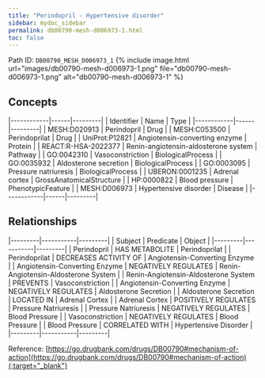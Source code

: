 ```yaml
---
title: "Perindopril - Hypertensive disorder"
sidebar: mydoc_sidebar
permalink: db00790-mesh-d006973-1.html
toc: false 
---
```



Path ID: `DB00790_MESH_D006973_1`
{% include image.html url="images/db00790-mesh-d006973-1.png" file="db00790-mesh-d006973-1.png" alt="db00790-mesh-d006973-1" %}

## Concepts

|------------|------|---------|
| Identifier | Name | Type    |
|------------|------|---------|
| MESH:D020913 | Perindopril | Drug |
| MESH:C053500 | Perindoprilat | Drug |
| UniProt:P12821 | Angiotensin-converting enzyme | Protein |
| REACT:R-HSA-2022377 | Renin-angiotensin-aldosterone system | Pathway |
| GO:0042310 | Vasoconstriction | BiologicalProcess |
| GO:0035932 | Aldosterone secretion | BiologicalProcess |
| GO:0003095 | Pressure natriuresis | BiologicalProcess |
| UBERON:0001235 | Adrenal cortex | GrossAnatomicalStructure |
| HP:0000822 | Blood pressure | PhenotypicFeature |
| MESH:D006973 | Hypertensive disorder | Disease |
|------------|------|---------|

## Relationships

|---------|-----------|---------|
| Subject | Predicate | Object  |
|---------|-----------|---------|
| Perindopril | HAS METABOLITE | Perindoprilat |
| Perindoprilat | DECREASES ACTIVITY OF | Angiotensin-Converting Enzyme |
| Angiotensin-Converting Enzyme | NEGATIVELY REGULATES | Renin-Angiotensin-Aldosterone System |
| Renin-Angiotensin-Aldosterone System | PREVENTS | Vasoconstriction |
| Angiotensin-Converting Enzyme | NEGATIVELY REGULATES | Aldosterone Secretion |
| Aldosterone Secretion | LOCATED IN | Adrenal Cortex |
| Adrenal Cortex | POSITIVELY REGULATES | Pressure Natriuresis |
| Pressure Natriuresis | NEGATIVELY REGULATES | Blood Pressure |
| Vasoconstriction | NEGATIVELY REGULATES | Blood Pressure |
| Blood Pressure | CORRELATED WITH | Hypertensive Disorder |
|---------|-----------|---------|

Reference: [https://go.drugbank.com/drugs/DB00790#mechanism-of-action](https://go.drugbank.com/drugs/DB00790#mechanism-of-action){:target="_blank"}